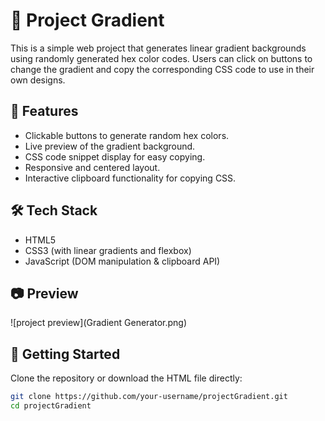 # 🎨 Project Gradient

This is a simple web project that generates linear gradient backgrounds using randomly generated hex color codes. Users can click on buttons to change the gradient and copy the corresponding CSS code to use in their own designs.

## 🌈 Features

- Clickable buttons to generate random hex colors.
- Live preview of the gradient background.
- CSS code snippet display for easy copying.
- Responsive and centered layout.
- Interactive clipboard functionality for copying CSS.

## 🛠️ Tech Stack

- HTML5
- CSS3 (with linear gradients and flexbox)
- JavaScript (DOM manipulation & clipboard API)

## 📷 Preview

![project preview](Gradient Generator.png)

## 🚀 Getting Started

Clone the repository or download the HTML file directly:

```bash
git clone https://github.com/your-username/projectGradient.git
cd projectGradient
